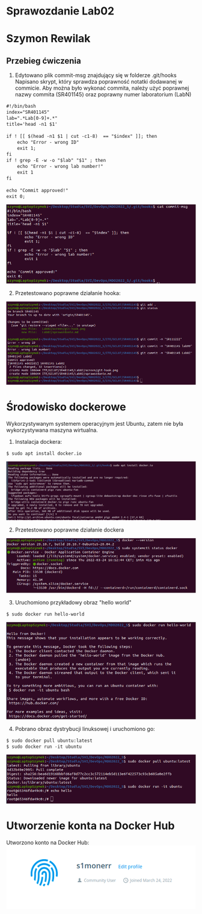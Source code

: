 # Sprawozdanie Lab02
# Szymon Rewilak

## Przebieg ćwiczenia
1. Edytowano plik commit-msg znajdujący się w folderze .git/hooks
Napisano skrypt, który sprawdza poprawność notatki dodawanej w commicie.
Aby można było wykonać commita, należy użyć poprawnej nazwy commita (SR401145) oraz poprawny numer laboratorium (LabN)

```
#!/bin/bash
index="SR401145"
lab=".*Lab[0-9]+.*"
title='head -n1 $1'

if ! [[ $(head -n1 $1 | cut -c1-8)  == "$index" ]]; then
	echo "Error - wrong ID"
	exit 1;
fi
if ! grep -E -w -o "$lab" "$1" ; then
	echo "Error - wrong lab number!"
	exit 1
fi

echo "Commit approved!"
exit 0;
```

![](screen/git-hook.png)

2. Przetestowano poprawne działanie hooka:

![](screen/hook-test.png)

# Środowisko dockerowe
Wykorzystywanym systemem operacyjnym jest Ubuntu, zatem nie była wykorzystywana maszyna wirtualna.

1. Instalacja dockera:
```
$ sudo apt install docker.io
```
![](screen/docker-install.png)

2. Przetestowano poprawne działanie dockera 

![](screen/docker-1.png)

3. Uruchomiono przykładowy obraz "hello world"
```
$ sudo docker run hello-world
```
![](screen/hello-world.png)

4. Pobrano obraz dystrybucji linuksowej i uruchomiono go:
```
$ sudo docker pull ubuntu:latest
$ sudo docker run -it ubuntu
```
![](screen/docker-ubuntu.png)

# Utworzenie konta na Docker Hub
Utworzono konto na Docker Hub:
![](screen/dockerhub.png)



